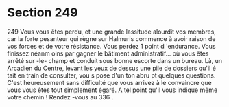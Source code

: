 # Section 249

249
Vous vous êtes perdu, et une grande lassitude alourdit vos
membres, car la forte pesanteur qui règne sur Halmuris
commence à avoir raison de vos forces et de votre résistance.
Vous perdez 1 point d 'endurance.  Vous finissez néanm oins par
gagner le bâtiment administratif... où vous êtes arrêté sur -le-
champ et conduit sous bonne escorte dans un bureau. Là, un
Arcadien du Centre, levant les yeux de dessus une pile de
dossiers qu'il é tait en train de consulter, vou s pose d'un ton
abru pt quelques questions. C'est heureusement sans difficulté
que vous arrivez à le convaincre que vous vous êtes tout
simplement égaré. A tel point qu'il vous indique même votre
chemin ! Rendez -vous au 336 .